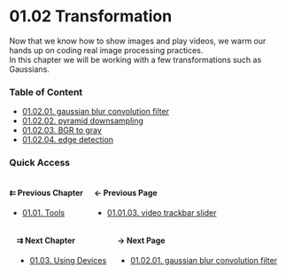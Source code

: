 # 01.02 Transformation

Now that we know how to show images and play videos, we warm our hands up on coding
real image processing practices.  
In this chapter we will be working with a few transformations such as Gaussians.

### Table of Content

* [01.02.01. gaussian blur convolution filter](./01.gaussian-blur.md)
* [01.02.02. pyramid downsampling](./02.down-sampling.md)
* [01.02.03. BGR to gray](./03.bgr2gray.md)
* [01.02.04. edge detection](./04.edge-detection.md)

### Quick Access

<div class="previous_chapter" style="float:left">

#### &#8647; Previous Chapter

* [01.01. Tools](./../../01.the_basics/01.tools/00.README.md)
</div>

<div class="previous_page" style="float:left;margin-left:20px;margin-right:20px">

#### &#8592; Previous Page

* [01.01.03. video trackbar slider](./../../01.the_basics/01.tools/03.trackbar.md)

</div>
<div class="next_page" style="float:right;margin-left:20px;margin-right:20px">

#### &#8594; Next Page

* [01.02.01. gaussian blur convolution filter](./../../01.the_basics/02.transformation/01.gaussian-blur.md)

</div>
<div class="next_chapter" style="float:right">

#### &#8649; Next Chapter

* [01.03. Using Devices](./../../01.the_basics/03.devices/00.README.md)

</div>
